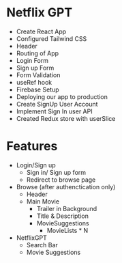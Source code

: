 # Netflix GPT

- Create React App
- Configured Tailwind CSS
- Header
- Routing of App
- Login Form
- Sign up Form
- Form Validation
- useRef hook
- Firebase Setup
- Deploying our app to production
- Create SignUp User Account
- Implement Sign In user API
- Created Redux store with userSlice

# Features
- Login/Sign up
    - Sign in/ Sign up form 
    - Redirect to browse page
- Browse (after authenctication only)
    - Header
    - Main Movie
        - Trailer in Background
        - Title & Description
        - MovieSuggestions
            - MovieLists * N
- NetflixGPT
    - Search Bar
    - Movie Suggestions